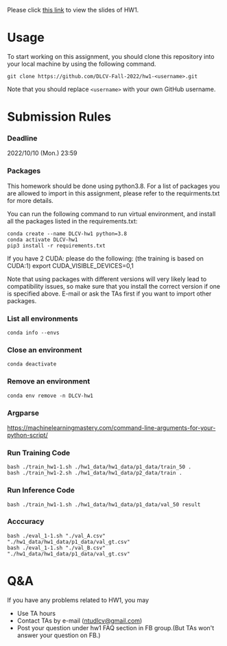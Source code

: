 
Please click [this link](https://docs.google.com/presentation/d/1lXkZrUrV209kMSGn6Lg37rno0Kp_zbdyxOl0K8F9U_E/edit?usp=sharing) to view the slides of HW1.

# Usage
To start working on this assignment, you should clone this repository into your local machine by using the following command.

    git clone https://github.com/DLCV-Fall-2022/hw1-<username>.git
Note that you should replace `<username>` with your own GitHub username.

# Submission Rules
### Deadline
2022/10/10 (Mon.) 23:59


### Packages
This homework should be done using python3.8. For a list of packages you are allowed to import in this assignment, please refer to the requirments.txt for more details.

You can run the following command to run virtual environment, and install all the packages listed in the requirements.txt:

    conda create --name DLCV-hw1 python=3.8
    conda activate DLCV-hw1
    pip3 install -r requirements.txt
    
If you have 2 CUDA: please do the following: (the training is based on CUDA:1)
    export CUDA_VISIBLE_DEVICES=0,1

Note that using packages with different versions will very likely lead to compatibility issues, so make sure that you install the correct version if one is specified above. E-mail or ask the TAs first if you want to import other packages.

### List all environments
    conda info --envs

### Close an environment
    conda deactivate

### Remove an environment
    conda env remove -n DLCV-hw1

### Argparse
https://machinelearningmastery.com/command-line-arguments-for-your-python-script/

### Run Training Code

    bash ./train_hw1-1.sh ./hw1_data/hw1_data/p1_data/train_50 .
    bash ./train_hw1-2.sh ./hw1_data/hw1_data/p2_data/train .
    
### Run Inference Code

    bash ./train_hw1-1.sh ./hw1_data/hw1_data/p1_data/val_50 result
    
### Acccuracy

    bash ./eval_1-1.sh "./val_A.csv" "./hw1_data/hw1_data/p1_data/val_gt.csv"
    bash ./eval_1-1.sh "./val_B.csv" "./hw1_data/hw1_data/p1_data/val_gt.csv"

# Q&A
If you have any problems related to HW1, you may
- Use TA hours
- Contact TAs by e-mail ([ntudlcv@gmail.com](mailto:ntudlcv@gmail.com))
- Post your question under hw1 FAQ section in FB group.(But TAs won't answer your question on FB.)
